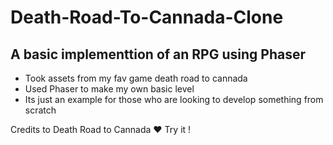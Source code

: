# Death-Road-To-Cannada-Clone
## A basic implementtion of an RPG using Phaser

- Took assets from my fav game death road to cannada
- Used Phaser to make my own basic level
- Its just an example for those who are looking to develop something from scratch

Credits to Death Road to Cannada ❤ 
Try it !


